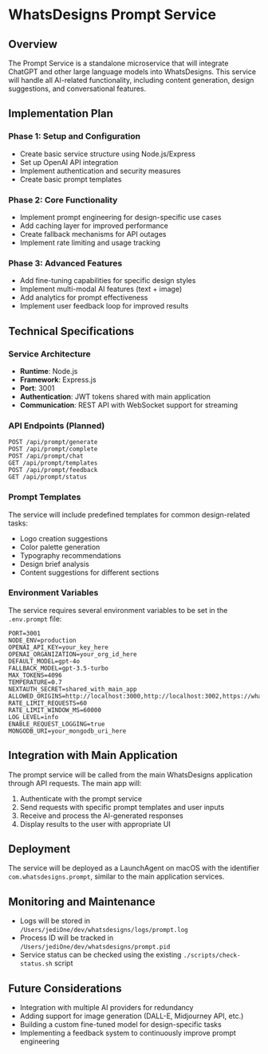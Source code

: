 # WhatsDesigns Prompt Service

## Overview
The Prompt Service is a standalone microservice that will integrate ChatGPT and other large language models into WhatsDesigns. This service will handle all AI-related functionality, including content generation, design suggestions, and conversational features.

## Implementation Plan

### Phase 1: Setup and Configuration
- Create basic service structure using Node.js/Express
- Set up OpenAI API integration
- Implement authentication and security measures
- Create basic prompt templates

### Phase 2: Core Functionality
- Implement prompt engineering for design-specific use cases
- Add caching layer for improved performance
- Create fallback mechanisms for API outages
- Implement rate limiting and usage tracking

### Phase 3: Advanced Features
- Add fine-tuning capabilities for specific design styles
- Implement multi-modal AI features (text + image)
- Add analytics for prompt effectiveness
- Implement user feedback loop for improved results

## Technical Specifications

### Service Architecture
- **Runtime**: Node.js
- **Framework**: Express.js
- **Port**: 3001
- **Authentication**: JWT tokens shared with main application
- **Communication**: REST API with WebSocket support for streaming

### API Endpoints (Planned)

```
POST /api/prompt/generate
POST /api/prompt/complete
POST /api/prompt/chat
GET /api/prompt/templates
POST /api/prompt/feedback
GET /api/prompt/status
```

### Prompt Templates
The service will include predefined templates for common design-related tasks:
- Logo creation suggestions
- Color palette generation
- Typography recommendations
- Design brief analysis
- Content suggestions for different sections

### Environment Variables
The service requires several environment variables to be set in the `.env.prompt` file:

```
PORT=3001
NODE_ENV=production
OPENAI_API_KEY=your_key_here
OPENAI_ORGANIZATION=your_org_id_here
DEFAULT_MODEL=gpt-4o
FALLBACK_MODEL=gpt-3.5-turbo
MAX_TOKENS=4096
TEMPERATURE=0.7
NEXTAUTH_SECRET=shared_with_main_app
ALLOWED_ORIGINS=http://localhost:3000,http://localhost:3002,https://whatsdesigns.com
RATE_LIMIT_REQUESTS=60
RATE_LIMIT_WINDOW_MS=60000
LOG_LEVEL=info
ENABLE_REQUEST_LOGGING=true
MONGODB_URI=your_mongodb_uri_here
```

## Integration with Main Application
The prompt service will be called from the main WhatsDesigns application through API requests. The main app will:
1. Authenticate with the prompt service
2. Send requests with specific prompt templates and user inputs
3. Receive and process the AI-generated responses
4. Display results to the user with appropriate UI

## Deployment
The service will be deployed as a LaunchAgent on macOS with the identifier `com.whatsdesigns.prompt`, similar to the main application services.

## Monitoring and Maintenance
- Logs will be stored in `/Users/jediOne/dev/whatsdesigns/logs/prompt.log`
- Process ID will be tracked in `/Users/jediOne/dev/whatsdesigns/prompt.pid`
- Service status can be checked using the existing `./scripts/check-status.sh` script

## Future Considerations
- Integration with multiple AI providers for redundancy
- Adding support for image generation (DALL-E, Midjourney API, etc.)
- Building a custom fine-tuned model for design-specific tasks
- Implementing a feedback system to continuously improve prompt engineering 